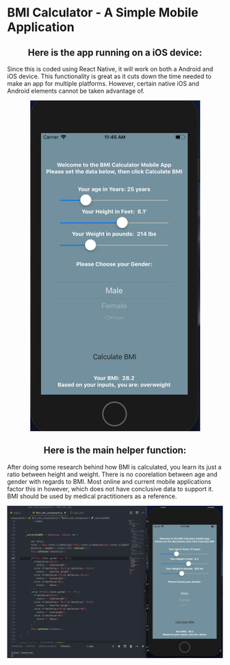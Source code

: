 # BMI Calculator - A Simple Mobile Application


<h2 align="center">Here is the app running on a iOS device:</h2>
  
<p>
  Since this is coded using React Native, it will work on both a Android and iOS device.
  This functionality is great as it cuts down the time needed to make an app for multiple platforms.
  However, certain native iOS and Android elements cannot be taken advantage of.
</p>

<p align="center">
  <img src="assets/bmi_ex.png">
</p>

 <h2 align="center">Here is the main helper function:</h2>
 
 <p>
  After doing some research behind how BMI is calculated, you learn its just a ratio between height and weight. 
  There is no coorelation between age and gender with regards to BMI. Most online and current mobile applications factor this   in however, which does not have conclusive data to support it. BMI should be used by medical practitioners as a reference. 
</p>

<p align="center">
  <img src="assets/bmi_calc.png">
</p>
